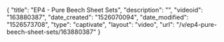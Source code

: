 {
    "title": "EP4 - Pure Beech Sheet Sets",
    "description": "",
    "videoid": "163880387",
    "date_created": "1526070094",
    "date_modified": "1526573708",
    "type": "captivate",
    "layout": "video",
    "url": "\/v\/ep4-pure-beech-sheet-sets\/163880387"
}